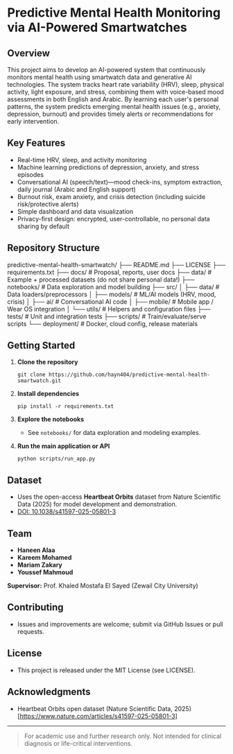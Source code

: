 # Predictive Mental Health Monitoring via AI-Powered Smartwatches

## Overview

This project aims to develop an AI-powered system that continuously monitors mental health using smartwatch data and generative AI technologies. The system tracks heart rate variability (HRV), sleep, physical activity, light exposure, and stress, combining them with voice-based mood assessments in both English and Arabic. By learning each user's personal patterns, the system predicts emerging mental health issues (e.g., anxiety, depression, burnout) and provides timely alerts or recommendations for early intervention.

## Key Features

- Real-time HRV, sleep, and activity monitoring
- Machine learning predictions of depression, anxiety, and stress episodes
- Conversational AI (speech/text)—mood check-ins, symptom extraction, daily journal (Arabic and English support)
- Burnout risk, exam anxiety, and crisis detection (including suicide risk/protective alerts)
- Simple dashboard and data visualization
- Privacy-first design: encrypted, user-controllable, no personal data sharing by default

## Repository Structure
predictive-mental-health-smartwatch/
├── README.md
├── LICENSE
├── requirements.txt
├── docs/ # Proposal, reports, user docs
├── data/ # Example + processed datasets (do not share personal data!)
├── notebooks/ # Data exploration and model building
├── src/
│ ├── data/ # Data loaders/preprocessors
│ ├── models/ # ML/AI models (HRV, mood, crisis)
│ ├── ai/ # Conversational AI code
│ ├── mobile/ # Mobile app / Wear OS integration
│ └── utils/ # Helpers and configuration files
├── tests/ # Unit and integration tests
├── scripts/ # Train/evaluate/serve scripts
└── deployment/ # Docker, cloud config, release materials


## Getting Started

1. **Clone the repository**
    ```
    git clone https://github.com/hayn404/predictive-mental-health-smartwatch.git
    ```

2. **Install dependencies**
    ```
    pip install -r requirements.txt
    ```
3. **Explore the notebooks**
    - See `notebooks/` for data exploration and modeling examples.

4. **Run the main application or API**
    ```
    python scripts/run_app.py
    ```

## Dataset

- Uses the open-access **Heartbeat Orbits** dataset from Nature Scientific Data (2025) for model development and demonstration.
- [DOI: 10.1038/s41597-025-05801-3](https://www.nature.com/articles/s41597-025-05801-3)

## Team

- **Haneen Alaa**
- **Kareem Mohamed**
- **Mariam Zakary**
- **Youssef Mahmoud**

**Supervisor:** Prof. Khaled Mostafa El Sayed (Zewail City University)

## Contributing

- Issues and improvements are welcome; submit via GitHub Issues or pull requests.

## License

- This project is released under the MIT License (see LICENSE).

## Acknowledgments

- Heartbeat Orbits open dataset (Nature Scientific Data, 2025)[https://www.nature.com/articles/s41597-025-05801-3]

---

> For academic use and further research only. Not intended for clinical diagnosis or life-critical interventions.
